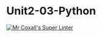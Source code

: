 # Unit2-03-Python
[![Mr Coxall's Super Linter](https://github.com/ICS3U-C-Programming-ZakG/Unit2-03-Python/workflows/Mr%20Coxall's%20Super%20Linter/badge.svg)](https://github.com/ICS3U-C-Programming-ZakG/Unit2-03-Python/actions/)
